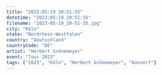 ```yaml
---
title: "2023:05:19 20:51:35"
datetime: "2023:05:19 20:51:35"
filename: "2023-05-19_20-51-35.jpg"
city: "Köln"
state: "Nordrhein-Westfalen"
country: "Deutschland"
countryCode: "DE"
artist: "Herbert Grönemeyer"
event: "Tour 2023"
tags: ["2023", "Köln", "Herbert Grönemeyer", "Konzert"]
---
```

